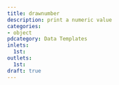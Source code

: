 ```yaml
---
title: drawnumber
description: print a numeric value
categories:
- object
pdcategory: Data Templates
inlets:
  1st:
outlets:
  1st:
draft: true
---
```


